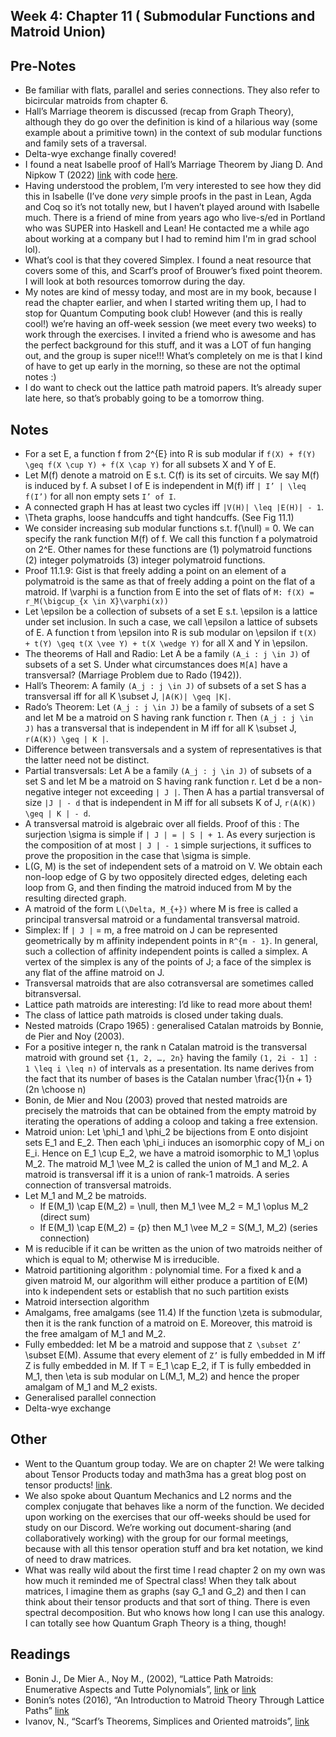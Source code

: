 ## Week 4: Chapter 11 ( Submodular Functions and Matroid Union)

## Pre-Notes
- Be familiar with flats, parallel and series connections. They also refer to bicircular matroids from chapter 6.
- Hall’s Marriage theorem is discussed (recap from Graph Theory), although they do go over the definition is kind of a hilarious way (some example about a primitive town) in the context of sub modular functions and family sets of a traversal.
- Delta-wye exchange finally covered!
- I found a neat Isabelle proof of Hall’s Marriage Theorem by Jiang D. And Nipkow T (2022) [link](https://www.isa-afp.org/entries/Marriage.html) with code [here](https://www.isa-afp.org/browser_info/current/AFP/Marriage/document.pdf). 
- Having understood the problem, I’m very interested to see how they did this in Isabelle (I’ve done *very* simple proofs in the past in Lean, Agda and Coq so it’s not totally new, but I haven’t played around with Isabelle much. There is a 
friend of mine from years ago who live-s/ed in Portland who was SUPER into Haskell and Lean! He contacted me a while ago about working at a company but I had to remind him I'm in grad school lol).
- What’s cool is that they covered Simplex. I found a neat resource that covers some of this, and Scarf’s proof of Brouwer’s fixed point theorem. I will look at both
resources tomorrow during the day.
- My notes are kind of messy today, and most are in my book, because I read the chapter earlier, and when I started writing them up, I had to stop for Quantum Computing book club! However (and this is really cool!) we’re having an off-week session (we meet every two weeks) to work through the exercises. I invited a friend who is awesome and has the perfect background for this stuff, and it was a LOT of fun hanging out, and the group is super nice!!! What’s completely on me is that I kind of have to get up early in the morning, so these are not the optimal notes :)
- I do want to check out the lattice path matroid papers. It’s already super late here, so that’s probably going to be a tomorrow thing.

## Notes
- For a set E, a function f from 2^{E} into R is sub modular if ```f(X) + f(Y) \geq f(X \cup Y) + f(X \cap Y)``` for all subsets X and Y of E.
- Let M(f) denote a matroid on E s.t. C(f) is its set of circuits. We say M(f) is induced by f. A subset I of E is independent in M(f) iff ```| I’ | \leq f(I’)``` for all non empty sets ```I’ of I```.
- A connected graph H has at least two cycles iff ```|V(H)| \leq |E(H)| - 1```.
- \Theta graphs, loose handcuffs and tight handcuffs. (See Fig 11.1)
- We consider increasing sub modular functions s.t. f(\null) = 0. We can specify the rank function M(f) of f. We call this function f a polymatroid on 2^E. Other names for these functions are (1) polymatroid functions (2) integer polymatroids (3) integer polymatroid functions.
- Proof 11.1.9: Gist is that freely adding a point on an element of a polymatroid is the same as that of freely adding a point on the flat of a matroid. If \varphi is a function from E into the set of flats of ```M: f(X) = r_M(\bigcup_{x \in X}\varphi(x))```
- Let \epsilon be a collection of subsets of a set E s.t. \epsilon is a lattice under set inclusion. In such a case, we call \epsilon a lattice of subsets of E. A function t from \epsilon into R is sub modular on \epsilon if ```t(X) + t(Y) \geq t(X \vee Y) + t(X \wedge Y)``` for all X and Y in \epsilon.
- The theorems of Hall and Radio: Let A be a family ```(A_i : j \in J)``` of subsets of a set S. Under what circumstances does ```M[A]``` have a transversal? (Marriage Problem due to Rado (1942)).
- Hall’s Theorem: A family ```(A_j : j \in J)``` of subsets of a set S has a transversal iff for all K \subset J, ```|A(K)| \geq |K|```.
- Rado’s Theorem: Let ```(A_j : j \in J)``` be a family of subsets of a set S and let M be a matroid on S having rank function r. Then ```(A_j : j \in J)``` has a transversal that is independent in M iff for all K \subset J, ```r(A(K)) \geq | K |```.
- Difference between transversals and a system of representatives is that the latter need not be distinct.
- Partial transversals: Let A be a family ```(A_j : j \in J)``` of subsets of a set S and let M be a matroid on S having rank function r. Let d be a non-negative integer not exceeding ```| J |```. Then A has a partial transversal of size ```|J | - d``` that is independent in M iff for all subsets K of J, ```r(A(K)) \geq | K | - d```.
- A transversal matroid is algebraic over all fields. Proof of this : The surjection \sigma is simple if ```| J | = | S | + 1```.  As every surjection is the composition of at most ```| J | - 1```  simple surjections, it suffices to prove the proposition in the case that \sigma is simple.
- L(G, M) is the set of independent sets of a matroid on V. We obtain each non-loop edge of G by two oppositely directed edges, deleting each loop from G, and then finding the matroid induced from M by the resulting directed graph.
- A matroid of the form ```L(\Delta, M_{+})``` where M is free is called a principal transversal matroid or a fundamental transversal matroid.
- Simplex: If ```| J |``` = m, a free matroid on J can be represented geometrically by m affinity independent points in ```R^{m - 1}```. In general, such a collection of affinity independent points is called a simplex. A vertex of the simplex is any of the points of J; a face of the simplex is any flat of the affine matroid on J.
- Transversal matroids that are also cotransversal are sometimes called bitransversal.
- Lattice path matroids are interesting: I’d like to read more about them!
- The class of lattice path matroids is closed under taking duals.
- Nested matroids (Crapo 1965) : generalised Catalan matroids by Bonnie, de Pier and Noy (2003).
- For a positive integer n, the rank n Catalan matroid is the transversal matroid with ground set ```{1, 2, …, 2n}``` having the family ```(1, 2i - 1] : 1 \leq i \leq n)``` of intervals as a presentation. Its name derives from the fact that its number of bases is the Catalan number \frac{1}{n + 1} (2n \choose n)
- Bonin, de Mier and Nou (2003) proved that nested matroids are precisely the matroids that can be obtained from the empty matroid by iterating the operations of adding a coloop and taking a free extension.
- Matroid union: Let \phi_1 and \phi_2 be bijections from E onto disjoint sets E_1 and E_2. Then each \phi_i induces an isomorphic copy of M_i on E_i. Hence on E_1 \cup E_2, we have a matroid isomorphic to M_1 \oplus M_2. The matroid M_1 \vee M_2 is called the union of M_1 and M_2. A matroid is transversal iff it is a union of rank-1 matroids. A series connection of transversal matroids.
- Let M_1 and M_2 be matroids.
    - If E(M_1) \cap E(M_2) = \null, then M_1 \vee M_2 = M_1 \oplus M_2 (direct sum)
    - If E(M_1) \cap E(M_2) = {p} then M_1 \vee M_2 = S(M_1, M_2) (series connection) 
- M is reducible if it can be written as the union of two matroids neither of which is equal to M; otherwise M is irreducible.
- Matroid partitioning algorithm : polynomial time. For a fixed k and a given matroid M, our algorithm will either produce a partition of E(M) into k independent sets or establish that no such partition exists
- Matroid intersection algorithm
- Amalgams, free amalgams (see 11.4) If the function \zeta is submodular, then it is the rank function of a matroid on E. Moreover, this matroid is the free amalgam of M_1 and M_2.
- Fully embedded: let M be a matroid and suppose that ```Z \subset Z’``` \subset E(M). Assume that every element of ```Z’``` is fully embedded in M iff Z is fully embedded in M. If T = E_1 \cap E_2, if T is fully embedded in M_1, then \eta is sub modular on L(M_1, M_2) and hence the proper amalgam of M_1 and M_2 exists.
- Generalised parallel connection
- Delta-wye exchange 

## Other
- Went to the Quantum group today. We are on chapter 2! We were talking about Tensor Products today and math3ma has a great blog post on tensor products! [link](https://www.math3ma.com/blog/the-tensor-product-demystified).
- We also spoke about Quantum Mechanics and L2 norms and the complex conjugate that behaves like a norm of the function. We decided upon working on the exercises that our off-weeks should be used for study on our Discord. We’re working out document-sharing (and collaboratively working) with the group for our formal meetings, because with all this tensor operation stuff and bra ket notation, we kind of need to draw matrices.
- What was really wild about the first time I read chapter 2 on my own was how much it reminded me of Spectral class! When they talk about matrices, I imagine them
as graphs (say G_1 and G_2) and then I can think about their tensor products and that sort of thing. There is even spectral decomposition. But who
knows how long I can use this analogy. I can totally see how Quantum Graph Theory is a thing, though!

## Readings
- Bonin J., De Mier A., Noy M., (2002), “Lattice Path Matroids: Enumerative Aspects and Tutte Polynomials”, [link](https://arxiv.org/pdf/math/0211188.pdf) or [link](https://web.mat.upc.edu/marc.noy/uploads/2013/05/LP-matroids.pdf)
- Bonin’s notes (2016), “An Introduction to Matroid Theory Through Lattice Paths” [link](https://bpb-us-e1.wpmucdn.com/blogs.gwu.edu/dist/3/152/files/2016/04/IntroViaLPM-1vcrzw7.pdf)
- Ivanov, N., “Scarf’s Theorems, Simplices and Oriented matroids”, [link](https://arxiv.org/pdf/2207.10832.pdf)
